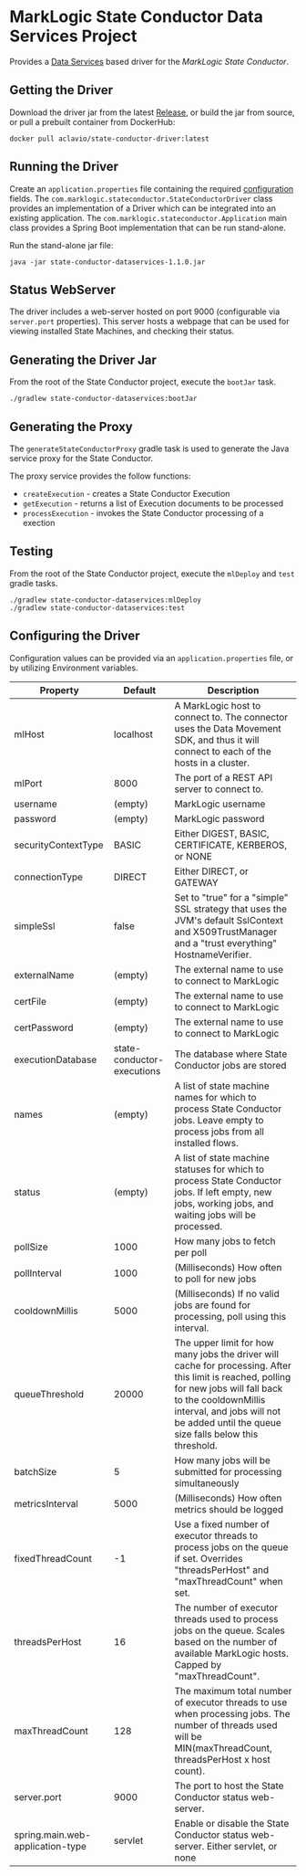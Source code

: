 # MarkLogic State Conductor Data Services Project

Provides a [Data Services](http://docs.marklogic.com/guide/java/DataServices) based driver for the _MarkLogic State Conductor_.

## Getting the Driver

Download the driver jar from the latest [Release](https://github.com/aclavio/marklogic-state-conductor/releases), or build the jar from source, or pull a prebuilt container from DockerHub:

```
docker pull aclavio/state-conductor-driver:latest
```

## Running the Driver

Create an `application.properties` file containing the required [configuration](#configuration) fields.
The `com.marklogic.stateconductor.StateConductorDriver` class provides an implementation of a Driver which can be integrated into an existing application. The `com.marklogic.stateconductor.Application` main class provides a Spring Boot implementation that can be run stand-alone.

Run the stand-alone jar file:

```
java -jar state-conductor-dataservices-1.1.0.jar
```

## Status WebServer

The driver includes a web-server hosted on port 9000 (configurable via `server.port` properties). This server hosts a webpage that can be used for viewing installed State Machines, and checking their status.

## Generating the Driver Jar

From the root of the State Conductor project, execute the `bootJar` task.

```
./gradlew state-conductor-dataservices:bootJar
```

## Generating the Proxy

The `generateStateConductorProxy` gradle task is used to generate the Java service proxy for the State Conductor.

The proxy service provides the follow functions:

- `createExecution` - creates a State Conductor Execution
- `getExecution` - returns a list of Execution documents to be processed
- `processExecution` - invokes the State Conductor processing of a exection

## Testing

From the root of the State Conductor project, execute the `mlDeploy` and `test` gradle tasks.

```
./gradlew state-conductor-dataservices:mlDeploy
./gradlew state-conductor-dataservices:test
```

## Configuring the Driver <a name="configuration"></a>

Configuration values can be provided via an `application.properties` file, or by utilizing Environment variables.

| Property                         | Default                    | Description                                                                                                                                                                                                                                          |
| -------------------------------- | -------------------------- | ---------------------------------------------------------------------------------------------------------------------------------------------------------------------------------------------------------------------------------------------------- |
| mlHost                           | localhost                  | A MarkLogic host to connect to. The connector uses the Data Movement SDK, and thus it will connect to each of the hosts in a cluster.                                                                                                                |
| mlPort                           | 8000                       | The port of a REST API server to connect to.                                                                                                                                                                                                         |
| username                         | (empty)                    | MarkLogic username                                                                                                                                                                                                                                   |
| password                         | (empty)                    | MarkLogic password                                                                                                                                                                                                                                   |
| securityContextType              | BASIC                      | Either DIGEST, BASIC, CERTIFICATE, KERBEROS, or NONE                                                                                                                                                                                                 |
| connectionType                   | DIRECT                     | Either DIRECT, or GATEWAY                                                                                                                                                                                                                            |
| simpleSsl                        | false                      | Set to "true" for a "simple" SSL strategy that uses the JVM's default SslContext and X509TrustManager and a "trust everything" HostnameVerifier.                                                                                                     |
| externalName                     | (empty)                    | The external name to use to connect to MarkLogic                                                                                                                                                                                                     |
| certFile                         | (empty)                    | The external name to use to connect to MarkLogic                                                                                                                                                                                                     |
| certPassword                     | (empty)                    | The external name to use to connect to MarkLogic                                                                                                                                                                                                     |
| executionDatabase                | state-conductor-executions | The database where State Conductor jobs are stored                                                                                                                                                                                                   |
| names                            | (empty)                    | A list of state machine names for which to process State Conductor jobs. Leave empty to process jobs from all installed flows.                                                                                                                       |
| status                           | (empty)                    | A list of state machine statuses for which to process State Conductor jobs. If left empty, new jobs, working jobs, and waiting jobs will be processed.                                                                                               |
| pollSize                         | 1000                       | How many jobs to fetch per poll                                                                                                                                                                                                                      |
| pollInterval                     | 1000                       | (Milliseconds) How often to poll for new jobs                                                                                                                                                                                                        |
| cooldownMillis                   | 5000                       | (Milliseconds) If no valid jobs are found for processing, poll using this interval.                                                                                                                                                                  |
| queueThreshold                   | 20000                      | The upper limit for how many jobs the driver will cache for processing. After this limit is reached, polling for new jobs will fall back to the cooldownMillis interval, and jobs will not be added until the queue size falls below this threshold. |
| batchSize                        | 5                          | How many jobs will be submitted for processing simultaneously                                                                                                                                                                                        |
| metricsInterval                  | 5000                       | (Milliseconds) How often metrics should be logged                                                                                                                                                                                                    |
| fixedThreadCount                 | -1                         | Use a fixed number of executor threads to process jobs on the queue if set. Overrides "threadsPerHost" and "maxThreadCount" when set.                                                                                                                |
| threadsPerHost                   | 16                         | The number of executor threads used to process jobs on the queue. Scales based on the number of available MarkLogic hosts. Capped by "maxThreadCount".                                                                                               |
| maxThreadCount                   | 128                        | The maximum total number of executor threads to use when processing jobs. The number of threads used will be MIN(maxThreadCount, threadsPerHost x host count).                                                                                       |
| server.port                      | 9000                       | The port to host the State Conductor status web-server.                                                                                                                                                                                              |
| spring.main.web-application-type | servlet                    | Enable or disable the State Conductor status web-server. Either servlet, or none                                                                                                                                                                     |
